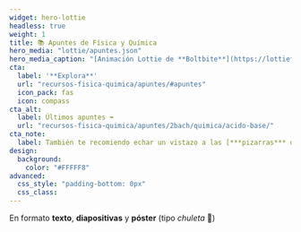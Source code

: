 ```yaml
---
widget: hero-lottie
headless: true
weight: 1
title: 📚 Apuntes de Física y Química
hero_media: "lottie/apuntes.json"
hero_media_caption: "[Animación Lottie de **Boltbite**](https://lottiefiles.com/54639-boy-studying-science) · [Vector creado por **stories**](https://www.freepik.com/free-vector/learning-concept-illustration_10117870.htm)"
cta:
  label: '**Explora**'
  url: "recursos-fisica-quimica/apuntes/#apuntes"
  icon_pack: fas
  icon: compass
cta_alt:
  label: Últimos apuntes ➡️
  url: "recursos-fisica-quimica/apuntes/2bach/quimica/acido-base/"
cta_note:
  label: También te recomiendo echar un vistazo a las [***pizarras*** de **FiQuiPedia**](http://www.fiquipedia.es/home/recursos/docencia-contenidos-fisica-y-quimica-por-nivel/pizarras-fisica-y-quimica-por-nivel) y a los [**apuntes** de **FisQuiWeb**](https://fisquiweb.es/Apuntes/apuntes.htm).
design:
  background:
    color: "#FFFFF8"
advanced:
  css_style: "padding-bottom: 0px"
  css_class: 
---
```


En formato **texto**, **diapositivas** y **póster** (tipo _chuleta_ 🥩)